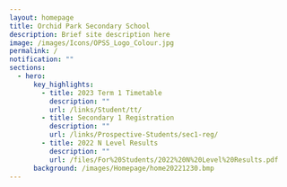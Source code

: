 ```yaml
---
layout: homepage
title: Orchid Park Secondary School
description: Brief site description here
image: /images/Icons/OPSS_Logo_Colour.jpg
permalink: /
notification: ""
sections:
  - hero:
      key_highlights:
        - title: 2023 Term 1 Timetable
          description: ""
          url: /links/Student/tt/
        - title: Secondary 1 Registration
          description: ""
          url: /links/Prospective-Students/sec1-reg/
        - title: 2022 N Level Results
          description: ""
          url: /files/For%20Students/2022%20N%20Level%20Results.pdf
      background: /images/Homepage/home20221230.bmp
---
```

